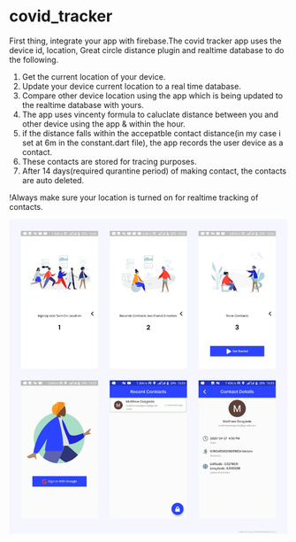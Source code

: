 # covid_tracker

First thing, integrate your app with firebase.The covid tracker app uses the device id, location, Great circle distance plugin and realtime database to do the following.
1. Get the current location of your device.
2. Update your device current location to a real time database.
3. Compare other device location using the app which is being updated to the realtime database with yours.
4. The app uses vincenty formula to caluclate distance between you and other device using the app & within the hour.
5. if the distance falls within the accepatble contact distance(in my case i set at 6m in the constant.dart file), 
   the app records the user device as a contact.
6. These contacts are stored for tracing purposes. 
7. After 14 days(required qurantine period) of making contact, the contacts are auto deleted.

!Always make sure your location is turned on for realtime  tracking of contacts.

![alt text](https://github.com/Dennis247/covid-tracker/blob/master/lib/ss/screenshot.jpg)


